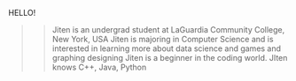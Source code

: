 

<!---
Jiten0/Jiten0 is a ✨ special ✨ repository because its `README.md` (this file) appears on your GitHub profile.
You can click the Preview link to take a look at your changes.
--->

HELLO!

>> Jiten is an undergrad student at LaGuardia Community College, New York, USA
>> Jiten is majoring in Computer Science and is interested in learning more about data science and games and graphing designing
>> Jiten is a beginner in the coding world.
>> JIten knows C++, Java, Python
